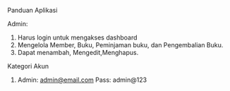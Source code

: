 Panduan Aplikasi

Admin:
1. Harus login untuk mengakses dashboard
2. Mengelola Member, Buku, Peminjaman buku, dan Pengembalian Buku.
3. Dapat menambah, Mengedit,Menghapus.

Kategori Akun
1. Admin: admin@email.com
   Pass: admin@123
